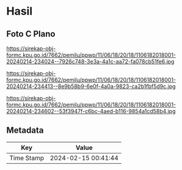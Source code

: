 # Hasil

## Foto C Plano

https://sirekap-obj-formc.kpu.go.id/7662/pemilu/ppwp/11/06/18/20/18/1106182018001-20240214-234024--7926c748-3e3a-4a1c-aa72-fa078cb51fe6.jpg

https://sirekap-obj-formc.kpu.go.id/7662/pemilu/ppwp/11/06/18/20/18/1106182018001-20240214-234413--8e9b58b9-6e0f-4a0a-9823-ca2b1fbf5d9c.jpg

https://sirekap-obj-formc.kpu.go.id/7662/pemilu/ppwp/11/06/18/20/18/1106182018001-20240214-234602--53f3947f-c6bc-4aed-b116-9854a1cd58b4.jpg


## Metadata

| Key        | Value               |
| ---------- | ------------------- |
| Time Stamp | 2024-02-15 00:41:44 |




